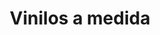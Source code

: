 ---
metaTitle: Vinilos a medida | Repro Disseny
metaDescription: Vinilos a medida personalizadas con calidad profesional en Cataluña.
keywords:
- vinilos a medida
searchTerms:
- vinilos a medida
image: /img/productos/Carteles.webp
galleryImages: []
alt: alt descripció de la foto
slug: vinilos-medida
category: adhesivos
sku: 01-ADHE-0004
price: 0
brand: Reprodisseny
inStock: true
formFields: []
ratingValue: 0
reviewCount: 0
schemaType: Product
type: producto
title: Vinilos a medida
description: descripción genérica de mi producto para probar
priceCurrency: EUR
schema:
  '@type': Product
  name: Vinilos a medida
  description: descripción genérica de mi producto para probar
  image: https://reprodisseny.com/img/productos/Carteles.webp
  sku: 01-ADHE-0004
  brand:
    '@type': Organization
    name: Repro Disseny
  offers:
    '@type': Offer
    price: 0
    priceCurrency: EUR
    availability: https://schema.org/InStock
nav: Vinilos a medida
faqs: []
---